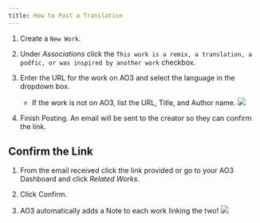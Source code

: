 ```yaml
---
title: How to Post a Translation
---
```


1. Create a `New Work`.

2. Under _Associations_ click the
   `This work is a remix, a translation, a podfic, or was inspired by another work`
   checkbox.

3. Enter the URL for the work on AO3 and select the language in the dropdown
   box.

   - If the work is not on AO3, list the URL, Title, and Author name.
     ![](/img/docs/ao3/translation.png)

4. Finish Posting. An email will be sent to the creator so they can confirm the
   link.

## Confirm the Link

1. From the email received click the link provided or go to your AO3 Dashboard
   and click _Related Works_.

2. Click Confirm.

3. AO3 automatically adds a Note to each work linking the two!
   ![](/img/docs/ao3/translation_note.png)
